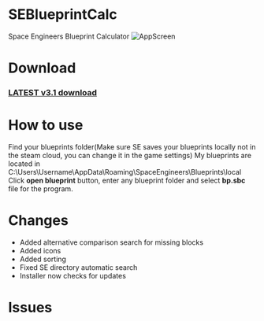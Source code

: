 # SEBlueprintCalc
Space Engineers Blueprint Calculator
![AppScreen](https://repository-images.githubusercontent.com/332502325/0c3fb71a-744f-48cc-bc1b-e5fc2b6ba56d)

# Download
### [LATEST v3.1 download](https://raw.githubusercontent.com/Guzuu/SEBlueprintCalc/gh-pages/Installer/setup.exe)

# How to use
Find your blueprints folder(Make sure SE saves your blueprints locally not in the steam cloud, you can change it in the game settings) 
My blueprints are located in C:\Users\Username\AppData\Roaming\SpaceEngineers\Blueprints\local
Click **open blueprint** button, enter any blueprint folder and select **bp.sbc** file for the program.

# Changes
* Added alternative comparison search for missing blocks
* Added icons
* Added sorting
* Fixed SE directory automatic search
* Installer now checks for updates

# Issues
